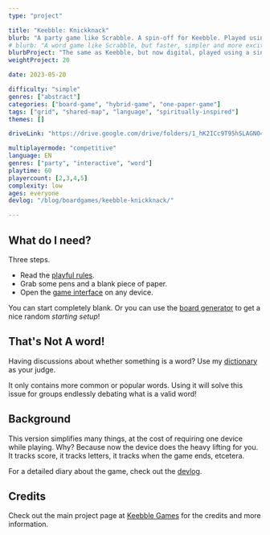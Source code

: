 ```yaml
---
type: "project"

title: "Keebble: Knickknack"
blurb: "A party game like Scrabble. A spin-off for Keebble. Played using an empty paper and one phone with internet."
# blurb: "A word game like Scrabble, but faster, simpler and more exciting. A hybrid (board game + video game) version of the [Keebble Games](/keebble-games/) idea."
blurbProject: "The same as Keebble, but now digital, played using a single smartphone. This allows more depth, variation, and random setup."
weightProject: 20

date: 2023-05-20

difficulty: "simple"
genres: ["abstract"]
categories: ["board-game", "hybrid-game", "one-paper-game"]
tags: ["grid", "shared-map", "language", "spiritually-inspired"]
themes: []

driveLink: "https://drive.google.com/drive/folders/1_hK2ICc9T95hSLAGNO4mvBFmqpvrq_15"

multiplayermode: "competitive"
language: EN
genres: ["party", "interactive", "word"]
playtime: 60
playercount: [2,3,4,5]
complexity: low
ages: everyone
devlog: "/blog/boardgames/keebble-knickknack/"

---
```


## What do I need?

Three steps.
* Read the [playful rules](rules). 
* Grab some pens and a blank piece of paper.
* Open the [game interface](game) on any device.

You can start completely blank. Or you can use the [board generator](board) to get a nice random _starting setup_!

## That's Not A word!

Having discussions about whether something is a word? Use my [dictionary](/tools/use/dictionary) as your judge.

It only contains more common or popular words. Using it will solve this issue for groups endlessly debating what is a valid word!

## Background

This version simplifies many things, at the cost of requiring one device while playing. Why? Because now the device does the heavy lifting for you. It tracks score, it tracks letters, it tracks when the game ends, etcetera.

For a detailed diary about the game, check out the [devlog](/blog/boardgames/keebble-knickknack).

## Credits

Check out the main project page at [Keebble Games](/keebble-games/) for the credits and more information.
